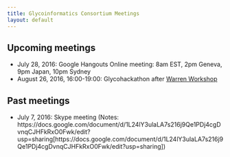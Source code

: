 ```yaml
---
title: Glycoinformatics Consortium Meetings
layout: default
---
```

<h2> Upcoming meetings</h2>
<ul>
<li> July 28, 2016: Google Hangouts Online meeting: 8am EST, 2pm Geneva, 9pm Japan, 10pm Sydney
<li> August 26, 2016, 16:00-19:00: Glycohackathon after <a href="http://warrenworkshop2016.glycoinfo.org">Warren Workshop</a>
</ul>


<h2> Past meetings</h2>
<ul>
<li> July 7, 2016: Skype meeting 
(Notes: https://docs.google.com/document/d/1L24lY3ulaLA7s216j9Qe1PDj4cgDvnqCJHFkRxO0Fwk/edit?usp=sharing[https://docs.google.com/document/d/1L24lY3ulaLA7s216j9Qe1PDj4cgDvnqCJHFkRxO0Fwk/edit?usp=sharing])
</ul>
